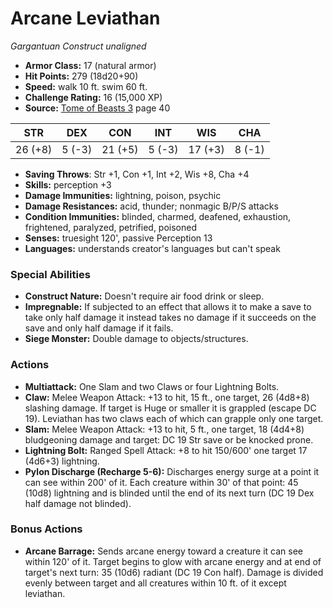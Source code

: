 # Arcane Leviathan

*Gargantuan* *Construct* *unaligned*

- **Armor Class:** 17 (natural armor)
- **Hit Points:** 279 (18d20+90)
- **Speed:** walk 10 ft. swim 60 ft.
- **Challenge Rating:** 16 (15,000 XP)
- **Source:** [Tome of Beasts 3](https://koboldpress.com/kpstore/product/tome-of-beasts-3-for-5th-edition/) page 40

| STR | DEX | CON | INT | WIS | CHA |
| --- | --- | --- | --- | --- | --- |
| 26 (+8) | 5 (-3) | 21 (+5) | 5 (-3) | 17 (+3) | 8 (-1) |

- **Saving Throws**: Str +1, Con +1, Int +2, Wis +8, Cha +4
- **Skills:** perception +3
- **Damage Immunities:** lightning, poison, psychic
- **Damage Resistances:** acid, thunder; nonmagic B/P/S attacks
- **Condition Immunities:** blinded, charmed, deafened, exhaustion, frightened, paralyzed, petrified, poisoned
- **Senses:** truesight 120', passive Perception 13
- **Languages:** understands creator's languages but can't speak

### Special Abilities

- **Construct Nature:** Doesn't require air food drink or sleep.
- **Impregnable:** If subjected to an effect that allows it to make a save to take only half damage it instead takes no damage if it succeeds on the save and only half damage if it fails.
- **Siege Monster:** Double damage to objects/structures.

### Actions

- **Multiattack:** One Slam and two Claws or four Lightning Bolts.
- **Claw:** Melee Weapon Attack: +13 to hit, 15 ft., one target, 26 (4d8+8) slashing damage. If target is Huge or smaller it is grappled (escape DC 19). Leviathan has two claws each of which can grapple only one target.
- **Slam:** Melee Weapon Attack: +13 to hit, 5 ft., one target, 18 (4d4+8) bludgeoning damage and target: DC 19 Str save or be knocked prone.
- **Lightning Bolt:** Ranged Spell Attack: +8 to hit 150/600' one target 17 (4d6+3) lightning.
- **Pylon Discharge (Recharge 5-6):** Discharges energy surge at a point it can see within 200' of it. Each creature within 30' of that point: 45 (10d8) lightning and is blinded until the end of its next turn (DC 19 Dex half damage not blinded).

### Bonus Actions

- **Arcane Barrage:** Sends arcane energy toward a creature it can see within 120' of it. Target begins to glow with arcane energy and at end of target's next turn: 35 (10d6) radiant (DC 19 Con half). Damage is divided evenly between target and all creatures within 10 ft. of it except leviathan.


